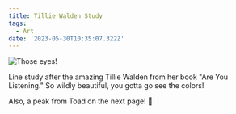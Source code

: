 ```yaml
---
title: Tillie Walden Study
tags:
  - Art
date: '2023-05-30T10:35:07.322Z'
---
```


![Those eyes!](https://res.cloudinary.com/cpadilla/image/upload/t_optimize/chrisdpadilla/blog/art/IMG_3203_pouh29.jpg)

Line study after the amazing Tillie Walden from her book "Are You Listening." So wildly beautiful, you gotta go see the colors!

Also, a peak from Toad on the next page! 🐸
